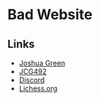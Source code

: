# Bad Website

## Links
- [Joshua Green](https://www.youtube.com/channel/UCP-qh0svZIDOJ2UpVMifgAQ)
- [JCG492](https://www.youtube.com/channel/UCRTxEYjVRJ6jcNiFyrReK3A)
- [Discord](https://www.discord.gg/rAYnFS3XCe)
- [Lichess.org](https://lichess.org/@/JCG492)
